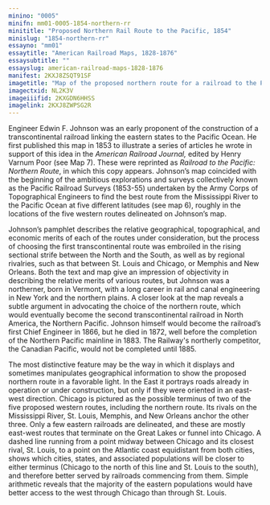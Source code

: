 ```yaml
---
minino: "0005"
minifn: mm01-0005-1854-northern-rr
minititle: "Proposed Northern Rail Route to the Pacific, 1854"
minislug: "1854-northern-rr"
essayno: "mm01"
essaytitle: "American Railroad Maps, 1828-1876"
essaysubtitle: ""
essayslug: american-railroad-maps-1828-1876
manifest: 2KXJ8ZSQT91SF
imagetitle: "Map of the proposed northern route for a railroad to the Pacific"
imagectxid: NL2K3V
imageiiifid: 2KXGDN6HHSS
imagelink: 2KXJ8ZWPSG2R
---
```


Engineer Edwin F. Johnson was an early proponent of the construction of a transcontinental railroad linking the eastern states to the Pacific Ocean. He first published this map in 1853 to illustrate a series of articles he wrote in support of this idea in the _American Railroad Journal,_ edited by Henry Varnum Poor (see Map 7). These were reprinted as _Railroad to the Pacific: Northern Route_, in which this copy appears. Johnson’s map coincided with the beginning of the ambitious explorations and surveys collectively known as the Pacific Railroad Surveys (1853-55) undertaken by the Army Corps of Topographical Engineers to find the best route from the Mississippi River to the Pacific Ocean at five different latitudes (see map 6), roughly in the locations of the five western routes delineated on Johnson’s map.

Johnson’s pamphlet describes the relative geographical, topographical, and economic merits of each of the routes under consideration, but the process of choosing the first transcontinental route was embroiled in the rising sectional strife between the North and the South, as well as by regional rivalries, such as that between St. Louis and Chicago, or Memphis and New Orleans. Both the text and map give an impression of objectivity in describing the relative merits of various routes, but Johnson was a northerner, born in Vermont, with a long career in rail and canal engineering in New York and the northern plains. A closer look at the map reveals a subtle argument in advocating the choice of the northern route, which would eventually become the second transcontinental railroad in North America, the Northern Pacific. Johnson himself would become the railroad’s first Chief Engineer in 1866, but he died in 1872, well before the completion of the Northern Pacific mainline in 1883. The Railway's northerly competitor, the Canadian Pacific, would not be completed until 1885.

The most distinctive feature may be the way in which it displays and sometimes manipulates geographical information to show the proposed northern route in a favorable light. In the East it portrays roads already in operation or under construction, but only if they were oriented in an east-west direction. Chicago is pictured as the possible terminus of two of the five proposed western routes, including the northern route. Its rivals on the Mississippi River, St. Louis, Memphis, and New Orleans anchor the other three. Only a few eastern railroads are delineated, and these are mostly east-west routes that terminate on the Great Lakes or funnel into Chicago. A dashed line running from a point midway between Chicago and its closest rival, St. Louis, to a point on the Atlantic coast equidistant from both cities, shows which cities, states, and associated populations will be closer to either terminus (Chicago to the north of this line and St. Louis to the south), and therefore better served by railroads commencing from them. Simple arithmetic reveals that the majority of the eastern populations would have better access to the west through Chicago than through St. Louis.
